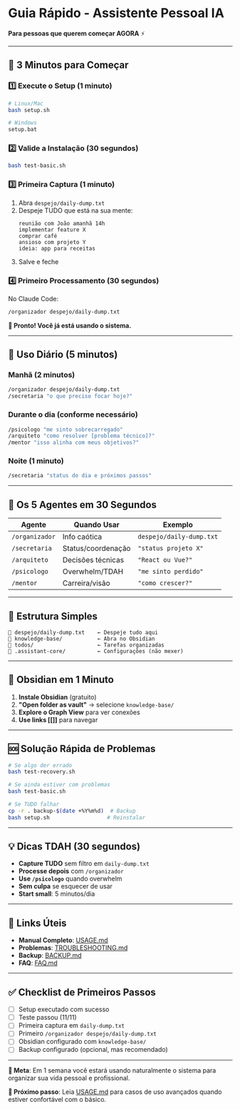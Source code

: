 # Guia Rápido - Assistente Pessoal IA

**Para pessoas que querem começar AGORA** ⚡

---

## 🚀 3 Minutos para Começar

### 1️⃣ Execute o Setup (1 minuto)
```bash
# Linux/Mac
bash setup.sh

# Windows
setup.bat
```

### 2️⃣ Valide a Instalação (30 segundos)
```bash
bash test-basic.sh
```

### 3️⃣ Primeira Captura (1 minuto)
1. Abra `despejo/daily-dump.txt`
2. Despeje TUDO que está na sua mente:
   ```
   reunião com João amanhã 14h
   implementar feature X
   comprar café
   ansioso com projeto Y
   ideia: app para receitas
   ```
3. Salve e feche

### 4️⃣ Primeiro Processamento (30 segundos)
No Claude Code:
```bash
/organizador despejo/daily-dump.txt
```

**🎉 Pronto! Você já está usando o sistema.**

---

## 🎯 Uso Diário (5 minutos)

### Manhã (2 minutos)
```bash
/organizador despejo/daily-dump.txt
/secretaria "o que preciso focar hoje?"
```

### Durante o dia (conforme necessário)
```bash
/psicologo "me sinto sobrecarregado"
/arquiteto "como resolver [problema técnico]?"
/mentor "isso alinha com meus objetivos?"
```

### Noite (1 minuto)
```bash
/secretaria "status do dia e próximos passos"
```

---

## 🤖 Os 5 Agentes em 30 Segundos

| Agente | Quando Usar | Exemplo |
|--------|-------------|---------|
| `/organizador` | Info caótica | `despejo/daily-dump.txt` |
| `/secretaria` | Status/coordenação | `"status projeto X"` |
| `/arquiteto` | Decisões técnicas | `"React ou Vue?"` |
| `/psicologo` | Overwhelm/TDAH | `"me sinto perdido"` |
| `/mentor` | Carreira/visão | `"como crescer?"` |

---

## 📁 Estrutura Simples

```
📁 despejo/daily-dump.txt    ← Despeje tudo aqui
📁 knowledge-base/           ← Abra no Obsidian
📁 todos/                    ← Tarefas organizadas
📁 .assistant-core/          ← Configurações (não mexer)
```

---

## 🧠 Obsidian em 1 Minuto

1. **Instale Obsidian** (gratuito)
2. **"Open folder as vault"** → selecione `knowledge-base/`
3. **Explore o Graph View** para ver conexões
4. **Use links [[]]** para navegar

---

## 🆘 Solução Rápida de Problemas

```bash
# Se algo der errado
bash test-recovery.sh

# Se ainda estiver com problemas
bash test-basic.sh

# Se TUDO falhar
cp -r . backup-$(date +%Y%m%d)  # Backup
bash setup.sh                  # Reinstalar
```

---

## 💡 Dicas TDAH (30 segundos)

- **Capture TUDO** sem filtro em `daily-dump.txt`
- **Processe depois** com `/organizador`
- **Use `/psicologo`** quando overwhelm
- **Sem culpa** se esquecer de usar
- **Start small**: 5 minutos/dia

---

## 🔗 Links Úteis

- **Manual Completo**: [USAGE.md](../USAGE.md)
- **Problemas**: [TROUBLESHOOTING.md](../TROUBLESHOOTING.md)
- **Backup**: [BACKUP.md](../BACKUP.md)
- **FAQ**: [FAQ.md](../FAQ.md)

---

## ✅ Checklist de Primeiros Passos

- [ ] Setup executado com sucesso
- [ ] Teste passou (11/11)
- [ ] Primeira captura em `daily-dump.txt`
- [ ] Primeiro `/organizador despejo/daily-dump.txt`
- [ ] Obsidian configurado com `knowledge-base/`
- [ ] Backup configurado (opcional, mas recomendado)

---

**🎯 Meta**: Em 1 semana você estará usando naturalmente o sistema para organizar sua vida pessoal e profissional.

**💪 Próximo passo**: Leia [USAGE.md](../USAGE.md) para casos de uso avançados quando estiver confortável com o básico.